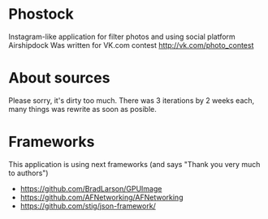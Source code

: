 Phostock
========

Instagram-like application for filter photos and using social platform Airshipdock
Was written for VK.com contest http://vk.com/photo_contest


About sources
========
Please sorry, it's dirty too much. There was 3 iterations by 2 weeks each, many things was rewrite as soon as posible.

Frameworks
========
This application is using next frameworks (and says "Thank you very much to authors")
* https://github.com/BradLarson/GPUImage
* https://github.com/AFNetworking/AFNetworking
* https://github.com/stig/json-framework/
